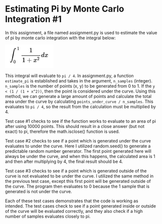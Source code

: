# Estimating Pi by Monte Carlo Integration #1

In this assignment, a file named assignment.py is used to estimate the value of pi by monte carlo integration with the integral below:


![alt text](image-1.png)


This integral will evaluate to `pi / 4`. In assignment.py, a function `estimate_pi` is established and takes in the argument, `n_samples` (integer). `n_samples` is the number of points (x, y) to be generated from 0 to 1. If the `y < (1 / (1 + x^2))`, then the point is considered under the curve. Using this method, we can generate a large amount of points and calculate the total area under the curve by calculating `points_under_curve / n_samples`. This evaluates to `pi / 4`, so the result from the calculation must be multiplied by 4.

Test case #1 checks to see if the function works to evaluate to an area of pi after using 10000 points. This should result in a close answer (but not exact) to pi, therefore the math.isclose() function is used.

Test case #2 checks to see if a point which is generated under the curve evaluates to under the curve. Here I utilized random.seed() to generate a predictable random number generator. The first point generated here will always be under the curve, and when this happens, the calculated area is 1 and then after multiplying by 4, the final result should be 4.

Test case #3 checks to see if a point which is generated outside of the curve is not evaluated to be under the curve. I utilized the same method in the previous test case, except this first point will be generated outside of the curve. The program then evaluates to 0 because the 1 sample that is generated is not under the curve.

Each of these test cases demonstrates that the code is working as intended. The test cases check to see if a point generated inside or outside of the curve will be evaluated correctly, and they also check if a high number of samples evaluates closely to pi.